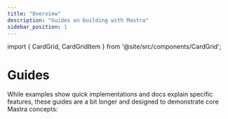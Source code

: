 ```yaml
---
title: "Overview"
description: "Guides on building with Mastra"
sidebar_position: 1
---
```


import { CardGrid, CardGridItem } from '@site/src/components/CardGrid';

# Guides

While examples show quick implementations and docs explain specific features, these guides are a bit longer and designed to demonstrate core Mastra concepts:

<CardGrid>
    <CardGridItem
      title="AI Recruiter"
      description="Create a workflow that processes candidate resumes and conducts interviews, demonstrating branching logic and LLM integration in Mastra workflows."
      href="/docs/guides/guide/ai-recruiter"
    />
    <CardGridItem
      title="Chef Assistant"
      description="Build an AI chef agent that helps users cook meals with available ingredients, showing how to create interactive agents with custom tools."
      href="/docs/guides/guide/chef-michel"
    />
    <CardGridItem
      title="Research Assistant"
      description="Develop an AI research assistant that analyzes academic papers using Retrieval Augmented Generation (RAG), demonstrating document processing and question answering."
      href="/docs/guides/guide/research-assistant"
    />
    <CardGridItem
      title="Stock Agent"
      description="Implement a simple agent that fetches stock prices, illustrating the basics of creating tools and integrating them with Mastra agents."
      href="/docs/guides/guide/stock-agent"
    />
    <CardGridItem
      title="Notes MCP Server"
      description="Build an AI notes assistant that helps users manage their notes, showing how to create interactive agents with custom tools."
      href="/docs/guides/guide/notes-mcp-server"
    />
</CardGrid>
